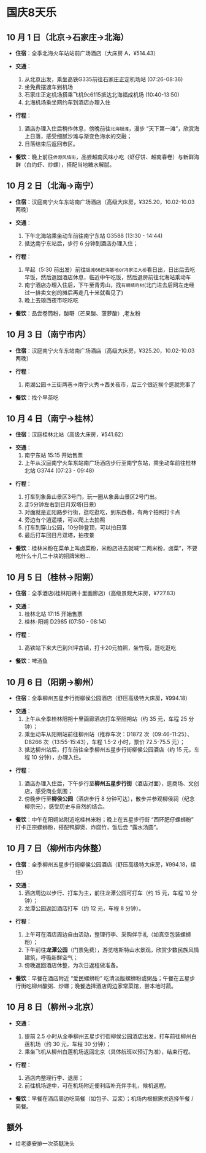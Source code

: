 # 国庆8天乐

## 10 月 1 日（北京→石家庄→北海）

- **住宿**：全季北海火车站站前广场酒店（大床房 A，¥514.43）

- **交通**：
  1.  从北京出发，乘坐高铁G335前往石家庄正定机场站 (07:26-08:36)
  2.  坐免费摆渡车到机场
  3.  石家庄正定机场搭乘飞机9c6115抵达北海福成机场 (10:40-13:50)
  4.  北海机场乘坐网约车到酒店办理入住

- **行程**：
  1.  酒店办理入住后稍作休息，傍晚前往`北海银滩`，漫步 “天下第一滩”，欣赏海上日落，感受细腻沙滩与渐变色海水的交融；
  2.  日落结束后返回市区。

- **餐饮**：晚上前往`侨港风情街`，品尝越南风味小吃（虾仔饼、越南春卷）与新鲜海鲜（白灼虾、炒螺），搭配当地糖水解腻。

## 10 月 2 日（北海→南宁）

- **住宿**：汉庭南宁火车东站南广场酒店（高级大床房，¥325.20，10.02-10.03 两晚）

- **交通**：
  1.  下午北海站乘坐动车前往南宁东站 G3588 (13:30 - 14:44)
  2.  抵达南宁东站后，步行 6 分钟到酒店办理入住；

- **行程**：
  1.  早起（5:30 前出发）前往`银滩66赶海基地`or`冯家江大桥`看日出，日出后去吃早饭，然后返回酒店休息，临近中午吃饭，然后退房前往北海站乘动车
  2.  南宁酒店办理入住后，下午至青秀山，找`有眼睛的树`(北门进去后网左走经过一排卖文创的摊后再走几十米就看见了)
  3.  晚上去琅西夜市吃吃吃

- **餐饮**：品尝卷筒粉，酸嘢（芒果酸、菠萝酸）,老友粉

## 10 月 3 日（南宁市内）

- **住宿**：汉庭南宁火车东站南广场酒店（高级大床房，¥325.20，10.02-10.03 两晚）

- **行程**：
  1.  南湖公园→三街两巷→南宁火秀→西关夜市，后三个很近挨个逛就完事了

- **餐饮**：找个早茶吃

## 10 月 4 日（南宁→桂林）

- **住宿**：汉庭桂林北站（高级大床房，¥541.62）

* **交通**：
  1.  南宁东站 15:15 开始售票
  2.  上午从汉庭南宁火车东站南广场酒店步行至南宁东站，乘坐动车前往桂林北站 G3744 (07:23 - 09:48)

- **行程**：
  1.  打车到象鼻山景区3号门，玩一圈从象鼻山景区2号门出。
  2.  走5分钟左右到日月双塔(日景)
  3.  对面就是正阳路步行街，逛吃逛吃，到东西巷，有两个拍照打卡点
  4.  旁边有个逍遥楼，可以爬上去拍照
  5.  打车到穿山公园，10分钟登顶，可以拍日落
  6.  最后打车回日月双塔，拍夜景

- **餐饮**：桂林米粉在菜单上叫卤菜粉，米粉店进去就喊“二两米粉，卤菜”，不要吃什么十几二十块的招牌米粉…

## 10 月 5 日（桂林→阳朔）

- **住宿**：全季酒店(桂林阳朔十里画廊店)（高级景观大床房，¥727.83）

* **交通**：
  1.  桂林北站 17:15 开始售票
  2.  桂林-阳朔 D2985 (07:50 - 08:14)

- **行程**：
  1.  高铁站下来大巴到兴坪古镇，打卡20元拍照，坐竹筏，逛吃逛吃

- **餐饮**：啤酒鱼

## 10 月 6 日（阳朔→柳州）

- **住宿**：全季柳州五星步行街柳侯公园酒店（舒压高级特大床房，¥994.18）

* **交通**：
  1.  上午从全季桂林阳朔十里画廊酒店打车至阳朔站（约 35 元，车程 25 分钟）；
  2.  乘坐动车从阳朔站前往柳州站（推荐车次：D1872 次（09:46-11:25）、D8266 次（13:55-15:43），车程 1.5-2 小时，票价 72.5-75.5 元）；
  3.  抵达柳州站后，打车前往全季柳州五星步行街柳侯公园酒店（约 15 元，车程 10 分钟），办理入住。

- **行程**：
  1.  酒店办理入住后，下午步行至**柳州五星步行街**（酒店对面），逛商场、文创店，感受商业氛围；
  2.  傍晚步行至**柳侯公园**（酒店步行 8 分钟可达），散步并参观柳侯祠（纪念柳宗元），感受历史与自然的结合。

- **餐饮**：中午在阳朔站附近吃桂林米粉；晚上在五星步行街 “西环肥仔螺蛳粉” 打卡正宗螺蛳粉，搭配鸭脚煲、炸腐竹，饭后尝 “露水汤圆”。

## 10 月 7 日（柳州市内休整）

- **住宿**：全季柳州五星步行街柳侯公园酒店（舒压高级特大床房，¥994.18，续住）

* **交通**：
  1.  酒店周边以步行、打车为主，前往龙潭公园可打车（约 15 元，车程 10 分钟）；
  2.  龙潭公园返回酒店打车（约 12 元，车程 8 分钟）。

- **行程**：
  1.  上午可在酒店周边自由活动，整理行李、采购伴手礼（如真空包装螺蛳粉）；
  2.  下午前往**龙潭公园**（门票免费），游览喀斯特山水景观，欣赏少数民族风情建筑，呼吸新鲜空气；
  3.  傍晚返回酒店休整，为次日返程做准备。

- **餐饮**：早餐在酒店附近 “爱民螺蛳粉” 吃清淡版螺蛳粉或粥品；午餐在五星步行街吃柳州酸粥、炒螺；晚餐选择酒店周边家常菜馆，尝本地时蔬。

## 10 月 8 日（柳州→北京）

- **交通**：
  1.  提前 2.5 小时从全季柳州五星步行街柳侯公园酒店出发，打车前往柳州白莲机场（约 30 元，车程 30 分钟）；
  2.  乘坐飞机从柳州白莲机场返回北京（具体航班以预订为准），结束行程。

- **行程**：
  1.  酒店内整理行李、退房；
  2.  前往机场途中，可在机场附近便利店补充伴手礼，候机返程。

- **餐饮**：早餐在酒店周边吃简餐（如包子、豆浆）；机场内根据需求选择午餐 / 简餐。

## 额外

- 给老婆安排一次茶麸洗头
